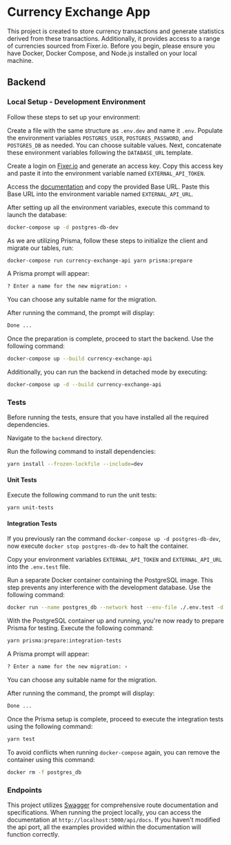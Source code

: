 # Currency Exchange App
This project is created to store currency transactions and generate statistics derived from these transactions. Additionally, it provides access to a range of currencies sourced from Fixer.io. Before you begin, please ensure you have Docker, Docker Compose, and Node.js installed on your local machine.

## Backend
### Local Setup - Development Environment

Follow these steps to set up your environment:

Create a file with the same structure as `.env.dev` and name it `.env`. Populate the environment variables `POSTGRES_USER`, `POSTGRES_PASSWORD`, and `POSTGRES_DB` as needed. You can choose suitable values. Next, concatenate these environment variables following the `DATABASE_URL` template.

Create a login on [Fixer.io](https://fixer.io/) and generate an access key. Copy this access key and paste it into the environment variable named `EXTERNAL_API_TOKEN`.

Access the [documentation](https://fixer.io/documentation) and copy the provided Base URL. Paste this Base URL into the environment variable named `EXTERNAL_API_URL`.

After setting up all the environment variables, execute this command to launch the database: 
```bash
docker-compose up -d postgres-db-dev
```

As we are utilizing Prisma, follow these steps to initialize the client and migrate our tables, run: 
```bash
docker-compose run currency-exchange-api yarn prisma:prepare
```

A Prisma prompt will appear:
```bash
? Enter a name for the new migration: › 
```
You can choose any suitable name for the migration.

After running the command, the prompt will display: 
```bash
Done ...
```

Once the preparation is complete, proceed to start the backend. Use the following command:
```bash
docker-compose up --build currency-exchange-api 
```

Additionally, you can run the backend in detached mode by executing:

```bash
docker-compose up -d --build currency-exchange-api
```

### Tests
Before running the tests, ensure that you have installed all the required dependencies.

Navigate to the `backend` directory.

Run the following command to install dependencies: 
```bash
yarn install --frozen-lockfile --include=dev
```

#### Unit Tests

Execute the following command to run the unit tests:

```bash
yarn unit-tests
```

#### Integration Tests
If you previously ran the command `docker-compose up -d postgres-db-dev`, now execute `docker stop postgres-db-dev` to halt the container.

Copy your environment variables `EXTERNAL_API_TOKEN` and `EXTERNAL_API_URL` into the `.env.test` file.

Run a separate Docker container containing the PostgreSQL image. This step prevents any interference with the development database. Use the following command:

```bash
docker run --name postgres_db --network host --env-file ./.env.test -d postgres
```

With the PostgreSQL container up and running, you're now ready to prepare Prisma for testing. Execute the following command:

```bash
yarn prisma:prepare:integration-tests
```

A Prisma prompt will appear:
```bash
? Enter a name for the new migration: › 
```
You can choose any suitable name for the migration.

After running the command, the prompt will display: 
```bash
Done ...
```

Once the Prisma setup is complete, proceed to execute the integration tests using the following command:
```bash
yarn test
```

To avoid conflicts when running `docker-compose` again, you can remove the container using this command:
```bash
docker rm -f postgres_db
```

### Endpoints
This project utilizes [Swagger](https://swagger.io/) for comprehensive route documentation and specifications. When running the project locally, you can access the documentation at `http://localhost:5000/api/docs`. If you haven't modified the api port, all the examples provided within the documentation will function correctly.

